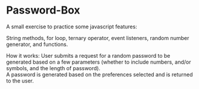 # Password-Box

A small exercise to practice some javascript features:

String methods, for loop, ternary operator, event listeners, random number generator, and functions.

How it works:
User submits a request for a random password to be generated based on a few parameters (whether to include numbers, and/or symbols, and the length of password). 
<br>
A password is generated based on the preferences selected and is returned to the user.


